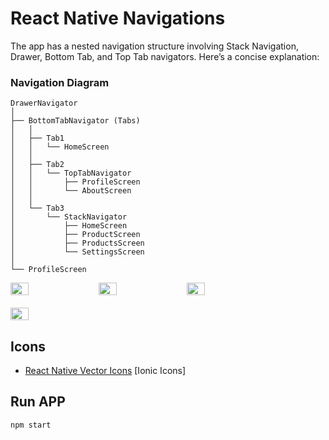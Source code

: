 # React Native Navigations

The app has a nested navigation structure involving Stack Navigation, Drawer, Bottom Tab, and Top Tab navigators. Here’s a concise explanation:

### Navigation Diagram

```
DrawerNavigator
│
├── BottomTabNavigator (Tabs)
│   │
│   ├── Tab1
│   │   └── HomeScreen
│   │
│   ├── Tab2
│   │   └── TopTabNavigator
│   │       ├── ProfileScreen
│   │       └── AboutScreen
│   │
│   └── Tab3
│       └── StackNavigator
│           ├── HomeScreen
│           ├── ProductScreen
│           ├── ProductsScreen
│           └── SettingsScreen
│
└── ProfileScreen
```
<div style="display: flex; flex-wrap: wrap; gap: 20px;">
    <img src="https://github.com/Juanpablo9717/rn-navigations/assets/74035090/590352aa-7c06-49ae-8dbb-2d72f795041a" style="width: 24%;">
    <img src="https://github.com/Juanpablo9717/rn-navigations/assets/74035090/11260f1f-cacd-407b-8c4e-14f0e8c143df" style="width: 24%;">
    <img src="https://github.com/Juanpablo9717/rn-navigations/assets/74035090/19f24d3d-d125-4b80-969f-45ed1f123c69" style="width: 24%;">
    <img src="https://github.com/Juanpablo9717/rn-navigations/assets/74035090/18231041-a372-4295-8987-fd77ef3d5b9d" style="width: 24%;">
</div>

## Icons 
- [React Native Vector Icons](https://github.com/oblador/react-native-vector-icons) [Ionic Icons]

## Run APP
```
npm start
```
